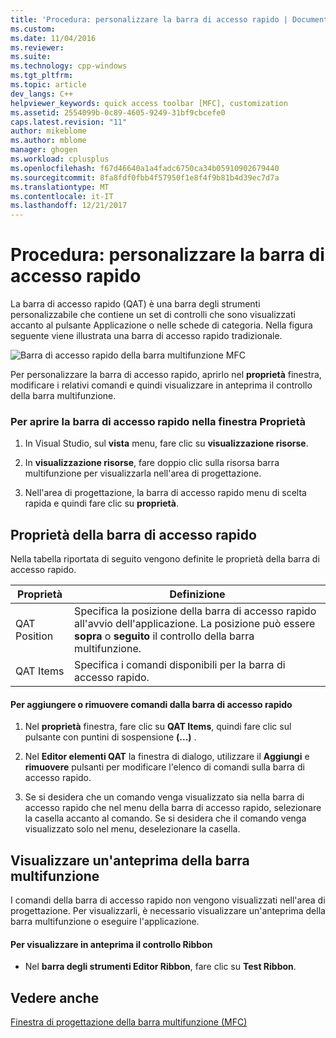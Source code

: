 ```yaml
---
title: 'Procedura: personalizzare la barra di accesso rapido | Documenti Microsoft'
ms.custom: 
ms.date: 11/04/2016
ms.reviewer: 
ms.suite: 
ms.technology: cpp-windows
ms.tgt_pltfrm: 
ms.topic: article
dev_langs: C++
helpviewer_keywords: quick access toolbar [MFC], customization
ms.assetid: 2554099b-0c89-4605-9249-31bf9cbcefe0
caps.latest.revision: "11"
author: mikeblome
ms.author: mblome
manager: ghogen
ms.workload: cplusplus
ms.openlocfilehash: f67d46640a1a4fadc6750ca34b05910902679440
ms.sourcegitcommit: 8fa8fdf0fbb4f57950f1e8f4f9b81b4d39ec7d7a
ms.translationtype: MT
ms.contentlocale: it-IT
ms.lasthandoff: 12/21/2017
---
```

# <a name="how-to-customize-the-quick-access-toolbar"></a>Procedura: personalizzare la barra di accesso rapido
La barra di accesso rapido (QAT) è una barra degli strumenti personalizzabile che contiene un set di controlli che sono visualizzati accanto al pulsante Applicazione o nelle schede di categoria. Nella figura seguente viene illustrata una barra di accesso rapido tradizionale.  
  
 ![Barra di accesso rapido della barra multifunzione MFC](../mfc/media/quick_access_toolbar.png "quick_access_toolbar")  
  
 Per personalizzare la barra di accesso rapido, aprirlo nel **proprietà** finestra, modificare i relativi comandi e quindi visualizzare in anteprima il controllo della barra multifunzione.  
  
### <a name="to-open-the-quick-access-toolbar-in-the-properties-window"></a>Per aprire la barra di accesso rapido nella finestra Proprietà  
  
1.  In Visual Studio, sul **vista** menu, fare clic su **visualizzazione risorse**.  
  
2.  In **visualizzazione risorse**, fare doppio clic sulla risorsa barra multifunzione per visualizzarla nell'area di progettazione.  
  
3.  Nell'area di progettazione, la barra di accesso rapido menu di scelta rapida e quindi fare clic su **proprietà**.  
  
## <a name="quick-access-toolbar-properties"></a>Proprietà della barra di accesso rapido  
 Nella tabella riportata di seguito vengono definite le proprietà della barra di accesso rapido.  
  
|Proprietà|Definizione|  
|--------------|----------------|  
|QAT Position|Specifica la posizione della barra di accesso rapido all'avvio dell'applicazione. La posizione può essere **sopra** o **seguito** il controllo della barra multifunzione.|  
|QAT Items|Specifica i comandi disponibili per la barra di accesso rapido.|  
  
#### <a name="to-add-or-remove-commands-on-the-quick-access-toolbar"></a>Per aggiungere o rimuovere comandi dalla barra di accesso rapido  
  
1.  Nel **proprietà** finestra, fare clic su **QAT Items**, quindi fare clic sul pulsante con puntini di sospensione **(...)** .  
  
2.  Nel **Editor elementi QAT** la finestra di dialogo, utilizzare il **Aggiungi** e **rimuovere** pulsanti per modificare l'elenco di comandi sulla barra di accesso rapido.  
  
3.  Se si desidera che un comando venga visualizzato sia nella barra di accesso rapido che nel menu della barra di accesso rapido, selezionare la casella accanto al comando. Se si desidera che il comando venga visualizzato solo nel menu, deselezionare la casella.  
  
## <a name="previewing-the-ribbon"></a>Visualizzare un'anteprima della barra multifunzione  
 I comandi della barra di accesso rapido non vengono visualizzati nell'area di progettazione. Per visualizzarli, è necessario visualizzare un'anteprima della barra multifunzione o eseguire l'applicazione.  
  
#### <a name="to-preview-the-ribbon-control"></a>Per visualizzare in anteprima il controllo Ribbon  
  
-   Nel **barra degli strumenti Editor Ribbon**, fare clic su **Test Ribbon**.  
  
## <a name="see-also"></a>Vedere anche  
 [Finestra di progettazione della barra multifunzione (MFC)](../mfc/ribbon-designer-mfc.md)

